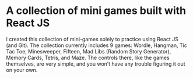 # A collection of mini games built with React JS

I created this collection of mini-games solely to practice using React JS (and Git). The collection currently includes 9 games: Wordle, Hangman, Tic Tac Toe, Minesweeper, Fifteen, Mad Libs (Random Story Generator), Memory Cards, Tetris, and Maze. The controls there, like the games themselves, are very simple, and you won’t have any trouble figuring it out on your own.